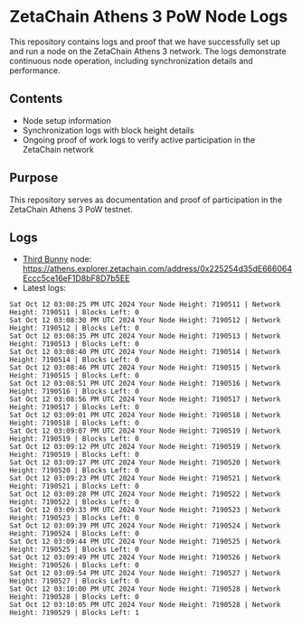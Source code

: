 # ZetaChain Athens 3 PoW Node Logs
This repository contains logs and proof that we have successfully set up and run a node on the ZetaChain Athens 3 network. The logs demonstrate continuous node operation, including synchronization details and performance.

## Contents
- Node setup information
- Synchronization logs with block height details
- Ongoing proof of work logs to verify active participation in the ZetaChain network

## Purpose
This repository serves as documentation and proof of participation in the ZetaChain Athens 3 PoW testnet.

## Logs

- [Third Bunny](https://thirdbunny.xyz/) node: https://athens.explorer.zetachain.com/address/0x225254d35dE666064Eccc5ce16eF1D8bF8D7b5EE
- Latest logs:
```
Sat Oct 12 03:08:25 PM UTC 2024 Your Node Height: 7190511 | Network Height: 7190511 | Blocks Left: 0
Sat Oct 12 03:08:30 PM UTC 2024 Your Node Height: 7190512 | Network Height: 7190512 | Blocks Left: 0
Sat Oct 12 03:08:35 PM UTC 2024 Your Node Height: 7190513 | Network Height: 7190513 | Blocks Left: 0
Sat Oct 12 03:08:40 PM UTC 2024 Your Node Height: 7190514 | Network Height: 7190514 | Blocks Left: 0
Sat Oct 12 03:08:46 PM UTC 2024 Your Node Height: 7190515 | Network Height: 7190515 | Blocks Left: 0
Sat Oct 12 03:08:51 PM UTC 2024 Your Node Height: 7190516 | Network Height: 7190516 | Blocks Left: 0
Sat Oct 12 03:08:56 PM UTC 2024 Your Node Height: 7190517 | Network Height: 7190517 | Blocks Left: 0
Sat Oct 12 03:09:01 PM UTC 2024 Your Node Height: 7190518 | Network Height: 7190518 | Blocks Left: 0
Sat Oct 12 03:09:07 PM UTC 2024 Your Node Height: 7190519 | Network Height: 7190519 | Blocks Left: 0
Sat Oct 12 03:09:12 PM UTC 2024 Your Node Height: 7190519 | Network Height: 7190519 | Blocks Left: 0
Sat Oct 12 03:09:17 PM UTC 2024 Your Node Height: 7190520 | Network Height: 7190520 | Blocks Left: 0
Sat Oct 12 03:09:23 PM UTC 2024 Your Node Height: 7190521 | Network Height: 7190521 | Blocks Left: 0
Sat Oct 12 03:09:28 PM UTC 2024 Your Node Height: 7190522 | Network Height: 7190522 | Blocks Left: 0
Sat Oct 12 03:09:33 PM UTC 2024 Your Node Height: 7190523 | Network Height: 7190523 | Blocks Left: 0
Sat Oct 12 03:09:39 PM UTC 2024 Your Node Height: 7190524 | Network Height: 7190524 | Blocks Left: 0
Sat Oct 12 03:09:44 PM UTC 2024 Your Node Height: 7190525 | Network Height: 7190525 | Blocks Left: 0
Sat Oct 12 03:09:49 PM UTC 2024 Your Node Height: 7190526 | Network Height: 7190526 | Blocks Left: 0
Sat Oct 12 03:09:54 PM UTC 2024 Your Node Height: 7190527 | Network Height: 7190527 | Blocks Left: 0
Sat Oct 12 03:10:00 PM UTC 2024 Your Node Height: 7190528 | Network Height: 7190528 | Blocks Left: 0
Sat Oct 12 03:10:05 PM UTC 2024 Your Node Height: 7190528 | Network Height: 7190529 | Blocks Left: 1
```
